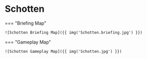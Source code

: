 # Schotten

=== "Briefing Map"

    ![Schotten Briefing Map]({{ img('Schotten.briefing.jpg') }})

=== "Gameplay Map"

    ![Schotten Gameplay Map]({{ img('Schotten.jpg') }})
